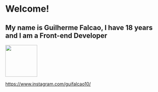 # Welcome! 

## My name is Guilherme Falcao, I have 18 years and I am a Front-end Developer



<a href='https://www.linkedin.com/in/%20devguilhermefalcao'><img height= '100px' width= '100px' src="https://cdn.jsdelivr.net/gh/devicons/devicon/icons/linkedin/linkedin-original.svg" /></a>
                    
          


https://www.instagram.com/guifalcao10/

<!--
**guifalcs/Guifalcs** is a ✨ _special_ ✨ repository because its `README.md` (this file) appears on your GitHub profile.

Here are some ideas to get you started:

- 🔭 I’m currently working on ...
- 🌱 I’m currently learning ...
- 👯 I’m looking to collaborate on ...
- 🤔 I’m looking for help with ...
- 💬 Ask me about ...
- 📫 How to reach me: ...
- 😄 Pronouns: ...
- ⚡ Fun fact: ...
-->
